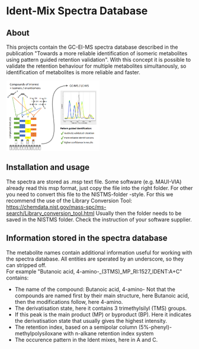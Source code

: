 # Ident-Mix Spectra Database

## About

This projects contain the GC-EI-MS spectra database described in the publication "Towards a more reliable identification of isomeric
metabolites using pattern guided retention validation". With this concept it is possible to validate the retention behaviour for multiple metabolites simultanously, so identification of metabolites is more reliable and faster.

<img src=images/abstract.png width = "50%">

## Installation and usage

The spectra are stored as .msp text file. Some software (e.g. MAUI-VIA) already read this msp format, just copy the file into the right folder. 
For other you need to convert this file to the NISTMS-folder -style. For this we recommend the use of the Library Conversion Tool: 
https://chemdata.nist.gov/mass-spc/ms-search/Library_conversion_tool.html
Usually then the folder needs to be saved in the NISTMS folder. Check the instruction of your software supplier. 

## Information stored in the spectra database

The metabolite names contain additional information useful for working with the spectra database. All entities are sperated by an underscore, so they can stripped off.    
For example "Butanoic acid, 4-amino-_(3TMS)_MP_RI:1527_IDENT:A+C" contains:
 * The name of the compound: Butanoic acid, 4-amino- Not that the compounds are named first by their main structure, here Butanoic acid, then the modifications follow, here 4-amino.
 * The derivatisation state, here it contains 3 trimethylsilyl (TMS) groups.
 * If this peak is the main product (MP) or byproduct (BP). Here it indicates the derivatisation state that usually gives the highest intensity. 
 * The retention index, based on a semipolar column (5%-phenyl)-methylpolysiloxane with n-alkane retention index system
 * The occurence pattern in the Ident mixes, here in A and C.
